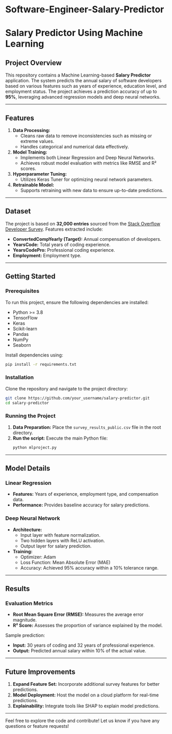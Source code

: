 # Software-Engineer-Salary-Predictor

# Salary Predictor Using Machine Learning

## Project Overview
This repository contains a Machine Learning-based **Salary Predictor** application. The system predicts the annual salary of software developers based on various features such as years of experience, education level, and employment status. The project achieves a prediction accuracy of up to **95%**, leveraging advanced regression models and deep neural networks.

---

## Features
1. **Data Processing:**
   - Cleans raw data to remove inconsistencies such as missing or extreme values.
   - Handles categorical and numerical data effectively.
2. **Model Training:**
   - Implements both Linear Regression and Deep Neural Networks.
   - Achieves robust model evaluation with metrics like RMSE and R² scores.
3. **Hyperparameter Tuning:**
   - Utilizes Keras Tuner for optimizing neural network parameters.
4. **Retrainable Model:**
   - Supports retraining with new data to ensure up-to-date predictions.

---

## Dataset
The project is based on **32,000 entries** sourced from the [Stack Overflow Developer Survey](https://insights.stackoverflow.com/survey). Features extracted include:
- **ConvertedCompYearly (Target):** Annual compensation of developers.
- **YearsCode:** Total years of coding experience.
- **YearsCodePro:** Professional coding experience.
- **Employment:** Employment type.

---

## Getting Started

### Prerequisites
To run this project, ensure the following dependencies are installed:

- Python >= 3.8
- TensorFlow
- Keras
- Scikit-learn
- Pandas
- NumPy
- Seaborn

Install dependencies using:
```bash
pip install -r requirements.txt
```

### Installation
Clone the repository and navigate to the project directory:
```bash
git clone https://github.com/your_username/salary-predictor.git
cd salary-predictor
```

### Running the Project
1. **Data Preparation:** Place the `survey_results_public.csv` file in the root directory.
2. **Run the script:** Execute the main Python file:
   ```bash
   python mlproject.py
   ```

---

## Model Details

### Linear Regression
- **Features:** Years of experience, employment type, and compensation data.
- **Performance:** Provides baseline accuracy for salary predictions.

### Deep Neural Network
- **Architecture:**
  - Input layer with feature normalization.
  - Two hidden layers with ReLU activation.
  - Output layer for salary prediction.
- **Training:**
  - Optimizer: Adam
  - Loss Function: Mean Absolute Error (MAE)
  - Accuracy: Achieved 95% accuracy within a 10% tolerance range.

---

## Results
### Evaluation Metrics
- **Root Mean Square Error (RMSE):** Measures the average error magnitude.
- **R² Score:** Assesses the proportion of variance explained by the model.

Sample prediction:
- **Input:** 30 years of coding and 32 years of professional experience.
- **Output:** Predicted annual salary within 10% of the actual value.

---

## Future Improvements
1. **Expand Feature Set:** Incorporate additional survey features for better predictions.
2. **Model Deployment:** Host the model on a cloud platform for real-time predictions.
3. **Explainability:** Integrate tools like SHAP to explain model predictions.



---

Feel free to explore the code and contribute! Let us know if you have any questions or feature requests!

